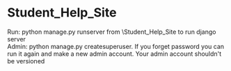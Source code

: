 # Student_Help_Site


Run: python manage.py runserver from \Student_Help_Site to run django server <br />
Admin: python manage.py createsuperuser. If you forget password you can run it again and make a new admin account. Your admin account shouldn't be versioned 
